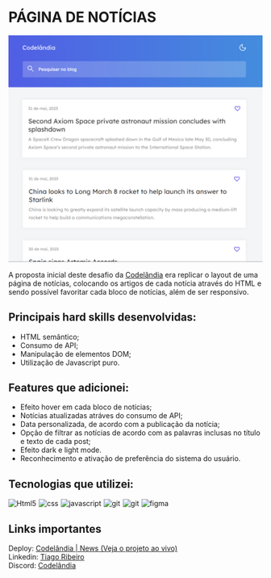 # PÁGINA DE NOTÍCIAS

![Print do projeto](assets/imgs/design/design.png)

A proposta inicial deste desafio da [Codelândia](https://discord.gg/kZU7B3Xs) era replicar o layout de uma página de notícias, colocando os artigos de cada notícia através do HTML e sendo possível favoritar cada bloco de notícias, além de ser responsivo. 

## Principais hard skills desenvolvidas: 
* HTML semântico;
* Consumo de API; 
* Manipulação de elementos DOM;
* Utilização de Javascript puro.

## Features que adicionei:
*  Efeito hover em cada bloco de notícias;
*  Notícias atualizadas atráves do consumo de API;
*  Data personalizada, de acordo com a publicação da notícia;
*  Opção de filtrar as notícias de acordo com as palavras inclusas no título e texto  de cada post;
*  Efeito dark e light mode.
*  Reconhecimento e ativação de preferência do sistema do usuário.


## Tecnologias que utilizei:

<div style="display: flex; gap: 5px">
  <img align="center" alt="Html5" src="https://img.shields.io/badge/HTML5-E34F26?style=for-the-badge&logo=html5&logoColor=white"/>
  <img align="center" alt="css" src="https://img.shields.io/badge/CSS3-1572B6?style=for-the-badge&logo=css3&logoColor=white"/>
  <img align="center" alt="javascript" src="https://img.shields.io/badge/JavaScript-F7DF1E?style=for-the-badge&logo=javascript&logoColor=black"/>
  <img align="center" alt="git" src="https://img.shields.io/badge/GIT-E44C30?style=for-the-badge&logo=git&logoColor=white"/>
  <img align="center" alt="git" src="https://img.shields.io/badge/GitHub-100000?style=for-the-badge&logo=github&logoColor=white"/>
  <img align="center" alt="figma" src="https://img.shields.io/badge/Figma-F24E1E?style=for-the-badge&logo=figma&logoColor=white"/>
</div>

## Links importantes
Deploy: [Codelândia | News (Veja o projeto ao vivo)](https://647e941d8817b449bf78058c--sparkling-madeleine-51c34d.netlify.app/) </br>
Linkedin: [Tiago Ribeiro](https://www.linkedin.com/in/tiagoribeirotech/) </br>
Discord: [Codelândia](https://discord.gg/kZU7B3Xs)

 